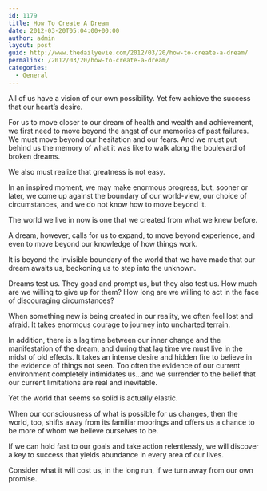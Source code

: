 ```yaml
---
id: 1179
title: How To Create A Dream
date: 2012-03-20T05:04:00+00:00
author: admin
layout: post
guid: http://www.thedailyevie.com/2012/03/20/how-to-create-a-dream/
permalink: /2012/03/20/how-to-create-a-dream/
categories:
  - General
---
```

All of us have a vision of our own possibility. Yet few achieve the success that our heart&#8217;s desire.

For us to move closer to our dream of health and wealth and achievement, we first need to move beyond the angst of our memories of past failures. We must move beyond our hesitation and our fears. And we must put behind us the memory of what it was like to walk along the boulevard of broken dreams.

We also must realize that greatness is not easy.

In an inspired moment, we may make enormous progress, but, sooner or later, we come up against the boundary of our world-view, our choice of circumstances, and we do not know how to move beyond it.

The world we live in now is one that we created from what we knew before.

A dream, however, calls for us to expand, to move beyond experience, and even to move beyond our knowledge of how things work.

It is beyond the invisible boundary of the world that we have made that our dream awaits us, beckoning us to step into the unknown.

Dreams test us. They goad and prompt us, but they also test us. How much are we willing to give up for them? How long are we willing to act in the face of discouraging circumstances?

When something new is being created in our reality, we often feel lost and afraid. It takes enormous courage to journey into uncharted terrain.

In addition, there is a lag time between our inner change and the manifestation of the dream, and during that lag time we must live in the midst of old effects. It takes an intense desire and hidden fire to believe in the evidence of things not seen. Too often the evidence of our current environment completely intimidates us&#8230;and we surrender to the belief that our current limitations are real and inevitable.

Yet the world that seems so solid is actually elastic.

When our consciousness of what is possible for us changes, then the world, too, shifts away from its familiar moorings and offers us a chance to be more of whom we believe ourselves to be.

If we can hold fast to our goals and take action relentlessly, we will discover a key to success that yields abundance in every area of our lives.

Consider what it will cost us, in the long run, if we turn away from our own promise.